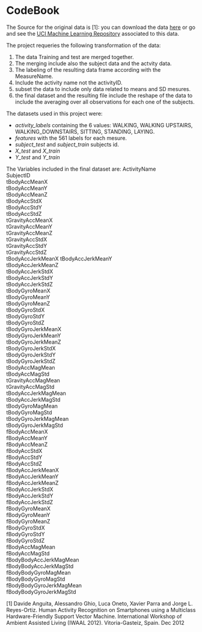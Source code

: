 CodeBook
=====================

The Source for the original data is [1]: you can download the data [here](https://d396qusza40orc.cloudfront.net/getdata%2Fprojectfiles%2FUCI%20HAR%20Dataset.zip) or go and see the [UCI Machine Learning Repository](http://archive.ics.uci.edu/ml/datasets/Human+Activity+Recognition+Using+Smartphones) associated to this data.


The project requeries the following transformation of the data:

1. The data Training and test are merged together.
2. The merging include also the subject data and the actvity data.
3. The labeling of the resulting data frame according with the MeasureName.
4. Include the activity name not the activityID.
5. subset the data to include only data related to means and SD mesures.
6. the final dataset and the resulting file include the reshape of the data to include the averaging over all observations for each one of the subjects.

The datasets used in this project were:

  - *activity_labels* containing the 6 values: WALKING, WALKING UPSTAIRS, WALKING_DOWNSTAIRS, SITTING, STANDING, LAYING.
  - *features* with the 561 labels for each mesure.
  - *subject_test* and *subject_train* subjects id.
  - *X_test* and *X_train*
  - *Y_test* and *Y_train*
  
  The Variables included in the final dataset are:
  ActivityName   
  SubjectID    
  tBodyAccMeanX    
  tBodyAccMeanY       
  tBodyAccMeanZ       
  tBodyAccStdX   
  tBodyAccStdY       
  tBodyAccStdZ    
  tGravityAccMeanX  
  tGravityAccMeanY   
  tGravityAccMeanZ   
  tGravityAccStdX   
  tGravityAccStdY   
  tGravityAccStdZ   
  tBodyAccJerkMeanX 
  tBodyAccJerkMeanY    
  tBodyAccJerkMeanZ   
  tBodyAccJerkStdX   
  tBodyAccJerkStdY  
  tBodyAccJerkStdZ   
  tBodyGyroMeanX        
  tBodyGyroMeanY   
  tBodyGyroMeanZ   
  tBodyGyroStdX   
  tBodyGyroStdY   
  tBodyGyroStdZ   
  tBodyGyroJerkMeanX   
  tBodyGyroJerkMeanY   
  tBodyGyroJerkMeanZ   
  tBodyGyroJerkStdX   
  tBodyGyroJerkStdY   
  tBodyGyroJerkStdZ   
  tBodyAccMagMean   
  tBodyAccMagStd   
  tGravityAccMagMean   
  tGravityAccMagStd   
  tBodyAccJerkMagMean   
  tBodyAccJerkMagStd   
  tBodyGyroMagMean   
  tBodyGyroMagStd   
  tBodyGyroJerkMagMean   
  tBodyGyroJerkMagStd   
  fBodyAccMeanX   
  fBodyAccMeanY   
  fBodyAccMeanZ   
  fBodyAccStdX   
  fBodyAccStdY   
  fBodyAccStdZ   
  fBodyAccJerkMeanX   
  fBodyAccJerkMeanY   
  fBodyAccJerkMeanZ   
  fBodyAccJerkStdX   
  fBodyAccJerkStdY   
  fBodyAccJerkStdZ   
  fBodyGyroMeanX   
  fBodyGyroMeanY   
  fBodyGyroMeanZ   
  fBodyGyroStdX   
  fBodyGyroStdY   
  fBodyGyroStdZ   
  fBodyAccMagMean   
  fBodyAccMagStd   
  fBodyBodyAccJerkMagMean   
  fBodyBodyAccJerkMagStd   
  fBodyBodyGyroMagMean   
  fBodyBodyGyroMagStd   
  fBodyBodyGyroJerkMagMean   
  fBodyBodyGyroJerkMagStd



[1] Davide Anguita, Alessandro Ghio, Luca Oneto, Xavier Parra and Jorge L. Reyes-Ortiz. Human Activity Recognition on Smartphones using a Multiclass Hardware-Friendly Support Vector Machine. International Workshop of Ambient Assisted Living (IWAAL 2012). Vitoria-Gasteiz, Spain. Dec 2012
